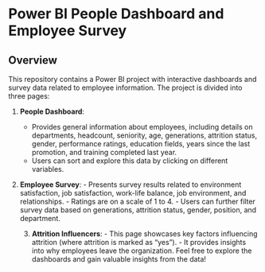 # Power BI People Dashboard and Employee Survey
## Overview
This repository contains a Power BI project with interactive dashboards and survey data related to employee information. The project is divided into three pages:
1. **People Dashboard**:
    - Provides general information about employees, including details on departments, headcount, seniority, age, generations, attrition status, gender, performance ratings, education fields, years since the last promotion, and training completed last year.
    - Users can sort and explore this data by clicking on different variables.
  2. **Employee Survey**:
    - Presents survey results related to environment satisfaction, job satisfaction, work-life balance, job environment, and relationships.
    - Ratings are on a scale of 1 to 4.
    - Users can further filter survey data based on generations, attrition status, gender, position, and department.

     3. **Attrition Influencers**:
    - This page showcases key factors influencing attrition (where attrition is marked as “yes”).
    - It provides insights into why employees leave the organization.
Feel free to explore the dashboards and gain valuable insights from the data!
